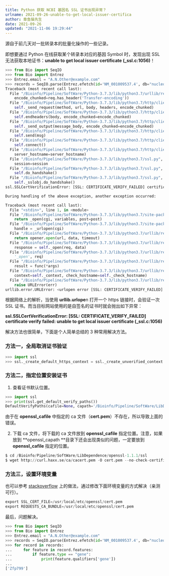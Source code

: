 ```yaml
---
title: Python 获取 NCBI 基因名 SSL 证书出现异常？
urlname: 2021-09-26-unable-to-get-local-issuer-certifica
author: 章鱼猫先生
date: 2021-09-26
updated: "2021-11-06 19:29:44"
---
```


源自于前几天对一批转录本的批量化操作的一些记录。

即想要通过 Python 在线获取某个转录本对应的基因 Symbol 时，发现出现 SSL 无法获取本地证书：**unable to get local issuer certificate (\_ssl.c:1056)**！

```python
>>> from Bio import SeqIO
>>> from Bio import Entrez
>>> Entrez.email = "A.N.Other@example.com"
>>> records = SeqIO.parse(Entrez.efetch(id='NM_001009537.4', db="nucleotide", rettype="gb", retmode="text"), "gb")
Traceback (most recent call last):
  File "/Bioinfo/Pipeline/SoftWare/Python-3.7.3/lib/python3.7/urllib/request.py", line 1317, in do_open
    encode_chunked=req.has_header('Transfer-encoding'))
  File "/Bioinfo/Pipeline/SoftWare/Python-3.7.3/lib/python3.7/http/client.py", line 1229, in request
    self._send_request(method, url, body, headers, encode_chunked)
  File "/Bioinfo/Pipeline/SoftWare/Python-3.7.3/lib/python3.7/http/client.py", line 1275, in _send_request
    self.endheaders(body, encode_chunked=encode_chunked)
  File "/Bioinfo/Pipeline/SoftWare/Python-3.7.3/lib/python3.7/http/client.py", line 1224, in endheaders
    self._send_output(message_body, encode_chunked=encode_chunked)
  File "/Bioinfo/Pipeline/SoftWare/Python-3.7.3/lib/python3.7/http/client.py", line 1016, in _send_output
    self.send(msg)
  File "/Bioinfo/Pipeline/SoftWare/Python-3.7.3/lib/python3.7/http/client.py", line 956, in send
    self.connect()
  File "/Bioinfo/Pipeline/SoftWare/Python-3.7.3/lib/python3.7/http/client.py", line 1392, in connect
    server_hostname=server_hostname)
  File "/Bioinfo/Pipeline/SoftWare/Python-3.7.3/lib/python3.7/ssl.py", line 412, in wrap_socket
    session=session
  File "/Bioinfo/Pipeline/SoftWare/Python-3.7.3/lib/python3.7/ssl.py", line 853, in _create
    self.do_handshake()
  File "/Bioinfo/Pipeline/SoftWare/Python-3.7.3/lib/python3.7/ssl.py", line 1117, in do_handshake
    self._sslobj.do_handshake()
ssl.SSLCertVerificationError: [SSL: CERTIFICATE_VERIFY_FAILED] certificate verify failed: unable to get local issuer certificate (_ssl.c:1056)

During handling of the above exception, another exception occurred:

Traceback (most recent call last):
  File "<stdin>", line 1, in <module>
  File "/Bioinfo/Pipeline/SoftWare/Python-3.7.3/lib/python3.7/site-packages/Bio/Entrez/__init__.py", line 184, in efetch
    return _open(cgi, variables, post=post)
  File "/Bioinfo/Pipeline/SoftWare/Python-3.7.3/lib/python3.7/site-packages/Bio/Entrez/__init__.py", line 543, in _open
    handle = _urlopen(cgi)
  File "/Bioinfo/Pipeline/SoftWare/Python-3.7.3/lib/python3.7/urllib/request.py", line 222, in urlopen
    return opener.open(url, data, timeout)
  File "/Bioinfo/Pipeline/SoftWare/Python-3.7.3/lib/python3.7/urllib/request.py", line 525, in open
    response = self._open(req, data)
  File "/Bioinfo/Pipeline/SoftWare/Python-3.7.3/lib/python3.7/urllib/request.py", line 543, in _open
    '_open', req)
  File "/Bioinfo/Pipeline/SoftWare/Python-3.7.3/lib/python3.7/urllib/request.py", line 503, in _call_chain
    result = func(*args)
  File "/Bioinfo/Pipeline/SoftWare/Python-3.7.3/lib/python3.7/urllib/request.py", line 1360, in https_open
    context=self._context, check_hostname=self._check_hostname)
  File "/Bioinfo/Pipeline/SoftWare/Python-3.7.3/lib/python3.7/urllib/request.py", line 1319, in do_open
    raise URLError(err)
urllib.error.URLError: <urlopen error [SSL: CERTIFICATE_VERIFY_FAILED] certificate verify failed: unable to get local issuer certificate (_ssl.c:1056)>
```

根据网络上的解析，当使用 **urllib.urlope**n 打开一个 https 链接时，会验证一次 SSL 证书。而当目标网站使用的是自签名的证书时就会抛出如下异常：

**ssl.SSLCertVerificationError: \[SSL: CERTIFICATE_VERIFY_FAILED] certificate verify failed: unable to get local issuer certificate (\_ssl.c:1056)**

解决方法也很简单，下面是个人简单总结的 3 种常用解决方法。

### 方法一，全局取消证书验证

```python
>>> import ssl
>>> ssl._create_default_https_context = ssl._create_unverified_context
```

### 方法二，指定位置安装证书

1.  查看证书默认位置。

```python
>>> import ssl
>>> print(ssl.get_default_verify_paths())
DefaultVerifyPaths(cafile=None, capath='/Bioinfo/Pipeline/SoftWare/LibDependence/openssl-1.1.1/ssl/certs', openssl_cafile_env='SSL_CERT_FILE', openssl_cafile='/Bioinfo/Pipeline/SoftWare/LibDependence/openssl-1.1.1/ssl/cert.pem', openssl_capath_env='SSL_CERT_DIR', openssl_capath='/Bioinfo/Pipeline/SoftWare/LibDependence/openssl-1.1.1/ssl/certs')
```

由于在 **openssl_cafile** 中指定的 ca 文件（**cert.pem**）不存在，所以导致上面的错误。

2.  下载 ca 文件，将下载的 ca 文件放到 **openssl_cafile** 指定位置。注意，如果放到 \*\*openssl_capath \*\*目录下还会出现类似的问题，一定要放到 **openssl_cafile** 指定的位置。

```python
$ cd /Bioinfo/Pipeline/SoftWare/LibDependence/openssl-1.1.1/ssl
$ wget http://curl.haxx.se/ca/cacert.pem -O cert.pem --no-check-certificate
```

### 方法三，设置环境变量

也可以参考 [stackoverflow](https://stackoverflow.com/questions/55736855/how-to-change-the-cafile-argument-in-the-ssl-module-in-python3) 上的做法，通过修改下面环境变量的方式解决（亲测可行）。

```python
export SSL_CERT_FILE=/usr/local/etc/openssl/cert.pem
export REQUESTS_CA_BUNDLE=/usr/local/etc/openssl/cert.pem
```

最后，问题解决。

```python
>>> from Bio import SeqIO
>>> from Bio import Entrez
>>> Entrez.email = "A.N.Other@example.com"
>>> records = SeqIO.parse(Entrez.efetch(id='NM_001009537.4', db="nucleotide", rettype="gb", retmode="text"), "gb")
>>> for record in records:
...     for feature in record.features:
...         if feature.type == "gene":
...             print(feature.qualifiers['gene'])
...
['Zfp799']
```
